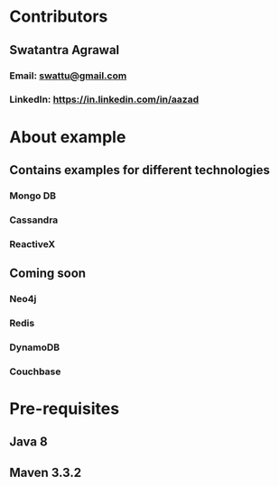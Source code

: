 # Contributors
## Swatantra Agrawal
### Email: swattu@gmail.com
### LinkedIn: https://in.linkedin.com/in/aazad

# About example
## Contains examples for different technologies
### Mongo DB
### Cassandra
### ReactiveX

## Coming soon
### Neo4j
### Redis
### DynamoDB
### Couchbase


# Pre-requisites
## Java 8
## Maven 3.3.2


